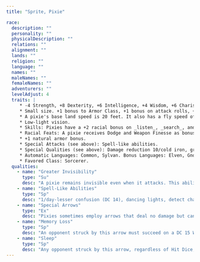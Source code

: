 ```yaml
---
title: "Sprite, Pixie"

race:
  description: ""
  personality: ""
  physicalDescription: ""
  relations: ""
  alignment: ""
  lands: ""
  religion: ""
  language: ""
  names: ""
  maleNames: ""
  femaleNames: ""
  adventurers: ""
  levelAdjust: 4
  traits: |
     * -4 Strength, +8 Dexterity, +6 Intelligence, +4 Wisdom, +6 Charisma.
     * Small size. +1 bonus to Armor Class, +1 bonus on attack rolls, +4 bonus on _hide_ checks, -4 penalty on grapple checks, lifting and carrying limits &#190; those of Medium characters.
     * A pixie's base land speed is 20 feet. It also has a fly speed of 60 feet (good).
     * Low-light vision.
     * Skills: Pixies have a +2 racial bonus on _listen_, _search_, and _spot_ checks.
     * Racial Feats: A pixie receives Dodge and Weapon Finesse as bonus feats.
     * +1 natural armor bonus.
     * Special Attacks (see above): Spell-like abilities.
     * Special Qualities (see above): Damage reduction 10/cold iron, greater invisibility, spell resistance equal to 15 + class levels.
     * Automatic Languages: Common, Sylvan. Bonus Languages: Elven, Gnome, Halfling.
     * Favored Class: Sorcerer.
  qualities:
    - name: "Greater Invisibility"
      type: "Su"
      desc: "A pixie remains invisible even when it attacks. This ability is constant, but the pixie can suppress or resume it as a free action."
    - name: "Spell-Like Abilities"
      type: "Sp"
      desc: "1/day-lesser confusion (DC 14), dancing lights, detect chaos, detect good, detect evil, detect law, detect thoughts (DC 15), dispel magic, entangle (DC 14), permanent image (DC 19; visual and auditory elements only). Caster level 8th. The save DCs are Charisma-based."
    - name: "Special Arrows"
      type: "Ex"
      desc: "Pixies sometimes employ arrows that deal no damage but can erase memory or put a creature to sleep."
    - name: "Memory Loss"
      type: "Sp"
      desc: "An opponent struck by this arrow must succeed on a DC 15 Will save or lose all memory. The save DC is Charisma-based and includes a +2 racial bonus. The subject retains skills, languages, and class abilities but forgets everything else until he or she receives a heal spell or memory restoration with limited wish, wish, or miracle."
    - name: "Sleep"
      type: "Sp"
      desc: "Any opponent struck by this arrow, regardless of Hit Dice, must succeed on a DC 15 Fortitude save or be affected as though by a sleep spell. The save DC is Charisma-based and includes a +2 racial bonus."
---
```

